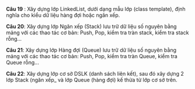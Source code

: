 **Câu 19**  : Xây dựng lớp LinkedList,  dưới dạng mẫu lớp (class template), định nghĩa cho kiểu dữ liệu hàng đợi hoặc ngăn xếp.

**Câu 20**:  Xây dựng lớp Ngăn xếp (Stack) lưu trữ dữ liệu số nguyên bằng mảng với các thao tác cơ bản: Push, Pop, kiểm tra tràn stack, kiểm tra stack rỗng...

**Câu  21**: Xây dựng lớp Hàng đợi (Queue) lưu trữ dữ liệu số nguyên bằng mảng với các thao tác cơ bản: Push, Pop, kiểm tra tràn Queue, kiểm tra Queue rỗng...

**Câu  22**: Xây dựng lớp cơ sở DSLK (danh sách liên kết), sau đó xây dựng 2 lớp Stack (ngăn xếp_ và lớp Queue (hàng đợi) kế thừa từ lớp cơ sở trên.
